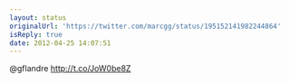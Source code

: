 ```yaml
---
layout: status
originalUrl: 'https://twitter.com/marcgg/status/195152141982244864'
isReply: true
date: 2012-04-25 14:07:51
---
```


@gflandre http://t.co/JoW0be8Z
